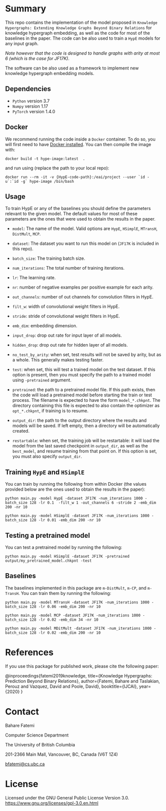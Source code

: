 
Summary
=======

This repo contains the implementation of the model proposed in `Knowledge Hypergraphs: Extending Knowledge Graphs Beyond Binary Relations` for knowledge hypergraph embedding, as well as the code for most of the baselines in the paper. 
The code can be also used to train a `HypE` models for any input graph. 


_Note however that the code is designed to handle graphs with arity at most 6 (which is the case for JF17K)._

The software can be also used as a framework to implement new knowledge hypergraph embedding models.

## Dependencies

* `Python` version 3.7
* `Numpy` version 1.17
* `PyTorch` version 1.4.0

## Docker
We recommend running the code inside a `Docker` container. 
To do so, you will first need to have [Docker installed](https://docs.docker.com/).
You can then compile the image with:
```console
docker build -t hype-image:latest  .
```

and run using (replace the path to your local repo):
```console
docker run --rm -it -v {HypE-code-path}:/eai/project --user `id -u`:`id -g` hype-image /bin/bash
```

## Usage

To train HypE or any of the baselines you should define the parameters relevant to the given model.
The default values for most of these parameters are the ones that were used to obtain the results in the paper.

- `model`: The name of the model. Valid options are `HypE`, `HSimplE`, `MTransH`, `DistMult`, `MCP`.

- `dataset`: The dataset you want to run this model on (`JF17K` is included in this repo).

- `batch_size`: The training batch size.

- `num_iterations`: The total number of training iterations.

- `lr`: The learning rate.

- `nr`: number of negative examples per positive example for each arity.

- `out_channels`: number of out channels for convolution filters in HypE.

- `filt_w`: width of convolutional weight filters in HypE.

- `stride`: stride of convolutional weight filters in HypE.

- `emb_dim`: embedding dimension.

- `input_drop`: drop out rate for input layer of all models.

- `hidden_drop`: drop out rate for hidden layer of all models.

- `no_test_by_arity`: when set, test results will not be saved by arity, but as a whole. This generally makes testing faster. 

- `test`: when set, this will test a trained model on the test dataset. If this option is present, then you must specify the path to a trained model using `-pretrained` argument.

- `pretrained`: the path to a pretrained model file. If this path exists, then the code will load a pretrained model before starting the train or test process.
The filename is expected to have the form `model_*.chkpnt`. The directory containing this file is expected to also contain the optimizer as `opt_*.chkpnt`, if training is to resume. 

- `output_dir`: the path to the output directory where the results and models will be saved. If left empty, then a directory will be automatically created.

- `restartable`: when set, the training job will be restartable: it will load the model from the last saved checkpoint in `output_dir`, as well as the `best_model`, and resume training from that point on.
If this option is set, you must also specify `output_dir`.


## Training `HypE` and `HSimplE` 
You can train by running the following from within Docker (the values provided below are the ones used to obtain the results in the paper):
```console
python main.py -model HypE -dataset JF17K -num_iterations 1000 -batch_size 128 -lr 0.1  -filt_w 1 -out_channels 6 -stride 2 -emb_dim 200 -nr 10
```
```console
python main.py -model HSimplE -dataset JF17K -num_iterations 1000 -batch_size 128 -lr 0.01 -emb_dim 200 -nr 10
```

## Testing a pretrained model
You can test a pretrained model by running the following:
```console
python main.py -model HSimplE -dataset JF17K -pretrained output/my_pretrained_model.chkpnt -test
```


## Baselines

The baselines implemented in this package are `m-DistMult`, `m-CP`, and `m-TransH`. You can train them by running the following:

```console
python main.py -model MTransH -dataset JF17K -num_iterations 1000 -batch_size 128 -lr 0.06 -emb_dim 200 -nr 10
```
```console
python main.py -model MCP -dataset JF17K -num_iterations 1000 -batch_size 128 -lr 0.02 -emb_dim 34 -nr 10
```
```console
python main.py -model MDitMult -dataset JF17K -num_iterations 1000 -batch_size 128 -lr 0.02 -emb_dim 200 -nr 10
```

References
=======
If you use this package for published work, please cite the following paper:

@inproceedings{fatemi2019knowledge,
  title={Knowledge Hypergraphs: Prediction Beyond Binary Relations},
  author={Fatemi, Bahare and Taslakian, Perouz and Vazquez, David and Poole, David},
  booktitle={IJCAI},
  year={2020}
}


Contact
=======

Bahare Fatemi

Computer Science Department

The University of British Columbia

201-2366 Main Mall, Vancouver, BC, Canada (V6T 1Z4)  

<bfatemi@cs.ubc.ca>


License
=======

Licensed under the GNU General Public License Version 3.0.
<https://www.gnu.org/licenses/gpl-3.0.en.html>

